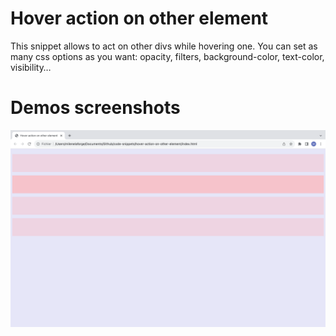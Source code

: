 # Hover action on other element

This snippet allows to act on other divs while hovering one. 
You can set as many css options as you want: opacity, filters, background-color, text-color, visibility…

# Demos screenshots 

![Hover action on other element demo](hover-action-on-other-element.png) 
